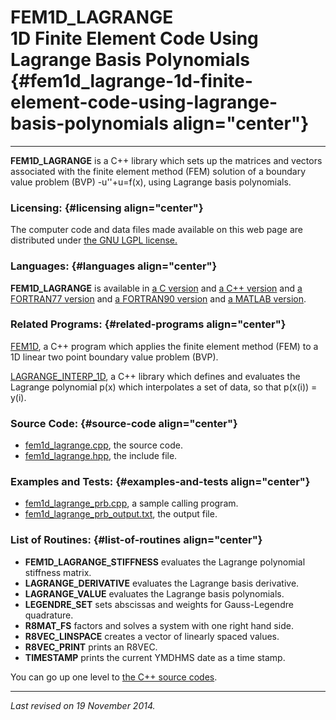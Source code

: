 FEM1D\_LAGRANGE\
1D Finite Element Code Using Lagrange Basis Polynomials {#fem1d_lagrange-1d-finite-element-code-using-lagrange-basis-polynomials align="center"}
=======================================================

------------------------------------------------------------------------

**FEM1D\_LAGRANGE** is a C++ library which sets up the matrices and
vectors associated with the finite element method (FEM) solution of a
boundary value problem (BVP) -u''+u=f(x), using Lagrange basis
polynomials.

### Licensing: {#licensing align="center"}

The computer code and data files made available on this web page are
distributed under [the GNU LGPL license.](../../txt/gnu_lgpl.txt)

### Languages: {#languages align="center"}

**FEM1D\_LAGRANGE** is available in [a C
version](../../c_src/r8lib/r8lib.html) and [a C++
version](../../cpp_src/r8lib/r8lib.html) and [a FORTRAN77
version](../../f77_src/r8lib/r8lib.html) and [a FORTRAN90
version](../../f_src/r8lib/r8lib.html) and [a MATLAB
version](../../m_src/r8lib/r8lib.html).

### Related Programs: {#related-programs align="center"}

[FEM1D](../../cpp_src/fem1d/fem1d.html), a C++ program which applies the
finite element method (FEM) to a 1D linear two point boundary value
problem (BVP).

[LAGRANGE\_INTERP\_1D](../../cpp_src/lagrange_interp_1d/lagrange_interp_1d.html),
a C++ library which defines and evaluates the Lagrange polynomial p(x)
which interpolates a set of data, so that p(x(i)) = y(i).

### Source Code: {#source-code align="center"}

-   [fem1d\_lagrange.cpp](fem1d_lagrange.cpp), the source code.
-   [fem1d\_lagrange.hpp](fem1d_lagrange.hpp), the include file.

### Examples and Tests: {#examples-and-tests align="center"}

-   [fem1d\_lagrange\_prb.cpp](fem1d_lagrange_prb.cpp), a sample calling
    program.
-   [fem1d\_lagrange\_prb\_output.txt](fem1d_lagrange_prb_output.txt),
    the output file.

### List of Routines: {#list-of-routines align="center"}

-   **FEM1D\_LAGRANGE\_STIFFNESS** evaluates the Lagrange polynomial
    stiffness matrix.
-   **LAGRANGE\_DERIVATIVE** evaluates the Lagrange basis derivative.
-   **LAGRANGE\_VALUE** evaluates the Lagrange basis polynomials.
-   **LEGENDRE\_SET** sets abscissas and weights for Gauss-Legendre
    quadrature.
-   **R8MAT\_FS** factors and solves a system with one right hand side.
-   **R8VEC\_LINSPACE** creates a vector of linearly spaced values.
-   **R8VEC\_PRINT** prints an R8VEC.
-   **TIMESTAMP** prints the current YMDHMS date as a time stamp.

You can go up one level to [the C++ source codes](../cpp_src.html).

------------------------------------------------------------------------

*Last revised on 19 November 2014.*
